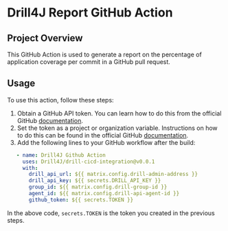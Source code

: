 # Drill4J Report GitHub Action

## Project Overview

This GitHub Action is used to generate a report on the percentage of application coverage per commit in a GitHub pull
request.

## Usage

To use this action, follow these steps:

1. Obtain a GitHub API token. You can learn how to do this from the official
   GitHub [documentation](https://docs.github.com/en/authentication/keeping-your-account-and-data-secure/managing-your-personal-access-tokens).
1. Set the token as a project or organization variable. Instructions on how to do this can be found in the official
   GitHub [documentation](https://docs.github.com/en/codespaces/managing-codespaces-for-your-organization/managing-development-environment-secrets-for-your-repository-or-organization).
1. Add the following lines to your GitHub workflow after the build:

```yml 
   - name: Drill4J Github Action
     uses: Drill4J/drill-cicd-integration@v0.0.1
     with:
       drill_api_url: ${{ matrix.config.drill-admin-address }}
       drill_api_key: ${{ secrets.DRILL_API_KEY }}
       group_id: ${{ matrix.config.drill-group-id }}
       agent_id: ${{ matrix.config.drill-api-agent-id }}
       github_token: ${{ secrets.TOKEN }}
```

In the above code, `secrets.TOKEN` is the token you created in the previous steps.
